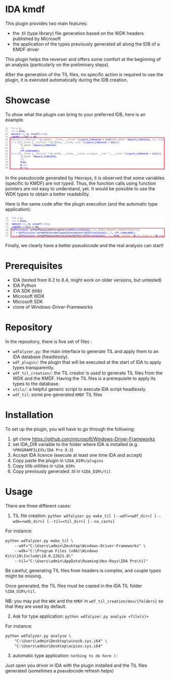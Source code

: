 # IDA kmdf 

This plugin provides two main features:

* the .til (type library) file generation based on the WDK headers published by Microsoft
* the application of the types previously generated all along the IDB of a KMDF driver

This plugin helps the reverser and offers some comfort at the beginning of an analysis (particularly on the preliminary steps).

After the generation of the TIL files, no specific action is required to use the plugin, it is executed automatically during the IDB creation.

# Showcase

To show what the plugin can bring to your preferred IDB, here is an example.

![Before](img/before_script.png)

In the pseudocode generated by Hexrays, it is observed that some variables (specific to KMDF) are not typed. Thus, the function calls using function pointers are not easy to understand, yet.
It would be possible to use the WDK types to obtain a better readability.

Here is the same code after the plugin execution (and the automatic type application):

![After](img/after_script.png)

Finally, we clearly have a better pseudocode and the real analysis can start!

# Prerequisites

* IDA (tested from 8.2 to 8.4, might work on older versions, but untested)
* IDA Python
* IDA SDK (tilib)
* Microsoft WDK
* Microsoft SDK
* clone of Windows-Driver-Frameworks

# Repository

In the repository, there is five set of files :

* `wdfalyzer.py`: the main interface to generate TIL and apply them to an IDA database (headlessly).
* `wdf_plugin/`: the plugin that will be executed at the start of IDA to apply types transparently.
* `wdf_til_creation/`: the TIL creator is used to generate TIL files from the WDK and the KMDF. Having the TIL files is a prerequisite to apply its types to the database.
* `utils/`: a helpful generic script to execute IDA script headlessly.
* `wdf_til`: some pre-generated `KMDF` TIL files

# Installation

To set up the plugin, you will have to go through the following:

1. git clone https://github.com/microsoft/Windows-Driver-Frameworks 
2. set IDA_DIR variable to the folder where IDA is installed (e.g. `%PROGRAMFILES%/IDA Pro 8.3`) 
3. Accept IDA licence (execute at least one time IDA and accept)
4. Copy paste the plugin in `%IDA_DIR%/plugins`
5. Copy tilib utilities in `%IDA_DIR%`
6. Copy previously generated .til in `%IDA_DIR%/til`

# Usage

There are three different cases:

1. TIL file creation: `python wdfalyzer.py make_til [--wdf=<wdf_dir>] [--wdk=<wdk_dir>] [--til=<til_dir>] [--no_casts]` 

For instance:

```
python wdfalyzer.py make_til \
    --wdf="C:\Users\admin\Desktop\Windows-Driver-Frameworks" \
    --wdk="C:\Program Files (x86)\Windows Kits\10\Include\10.0.22621.0\"
    --til="C:\Users\admin\AppData\Roaming\Hex-Rays\IDA Pro\til"
```

Be careful, generating TIL files from headers is complex, and couple types might be missing.

Once generated, the TIL files must be copied in the IDA TIL folder `%IDA_DIR%/til`.

NB: you may put the `WDK` and the `KMDF` in `wdf_til_creation/dev/{folders}` so that they are used by default.

2. Ask for type application: `python wdfalyzer.py analyze <file(s)>`

For instance:

```
python wdfalyzer.py analyze \
    "C:\Users\admin\Desktop\winusb.sys.i64" \
    "C:\Users\admin\Desktop\acpiex.sys.i64"
```

3. automatic type application: `nothing to do here (:`

Just open you driver in IDA with the plugin installed and the TIL files generated (sometimes a pseudocode refresh helps)

